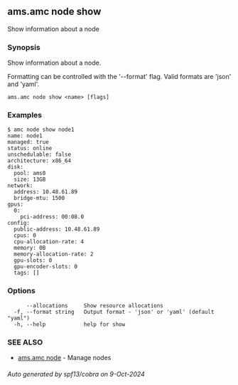 ## ams.amc node show

Show information about a node

### Synopsis

Show information about a node.

Formatting can be controlled with the '--format' flag.
Valid formats are 'json' and 'yaml'.

```
ams.amc node show <name> [flags]
```

### Examples

```
$ amc node show node1
name: node1
managed: true
status: online
unschedulable: false
architecture: x86_64
disk:
  pool: ams0
  size: 13GB
network:
  address: 10.48.61.89
  bridge-mtu: 1500
gpus:
  0:
    pci-address: 00:08.0
config:
  public-address: 10.48.61.89
  cpus: 0
  cpu-allocation-rate: 4
  memory: 0B
  memory-allocation-rate: 2
  gpu-slots: 0
  gpu-encoder-slots: 0
  tags: []

```

### Options

```
      --allocations     Show resource allocations
  -f, --format string   Output format - 'json' or 'yaml' (default "yaml")
  -h, --help            help for show
```

### SEE ALSO

* [ams.amc node](ams.amc_node.md)	 - Manage nodes

###### Auto generated by spf13/cobra on 9-Oct-2024
